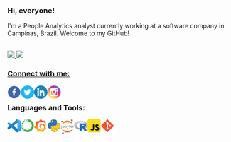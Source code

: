 ### Hi, everyone!

I'm a People Analytics analyst currently working at a software company in Campinas, Brazil. Welcome to my GitHub!

<br />

<a href="https://github.com/higor-gomes93">
  <img height="180em" src="https://github-readme-stats.vercel.app/api?username=higor-gomes93&show_icons=true&theme=tokyonight&include_all_commits=true&count_private=true"/>
  <img height="180em" src="https://github-readme-stats.vercel.app/api/top-langs/?username=higor-gomes93&layout=compact&langs_count=8&theme=tokyonight&card_width=250"/>

<br />

### Connect with me:

[<img align="left" alt="codeSTACKr | Facebook" width="30px" src="https://github.com/higor-gomes93/images/blob/main/Facebook.png?raw=true" />][facebook]
[<img align="left" alt="codeSTACKr | Twitter" width="30px" src="https://github.com/higor-gomes93/images/blob/main/Twitter.png?raw=true" />][twitter]
[<img align="left" alt="codeSTACKr | LinkedIn" width="30px" src="https://github.com/higor-gomes93/images/blob/main/LinkedIn.png?raw=true" />][linkedin]
[<img align="left" alt="codeSTACKr | Instagram" width="30px" src="https://github.com/higor-gomes93/images/blob/main/Instagram.png?raw=true" />][instagram]

<br />

### Languages and Tools:

<img align="left" alt="Visual Studio Code" width="30px" src="https://github.com/higor-gomes93/images/blob/main/VSCode.png?raw=true" />
<img align="left" alt="Anaconda" width="30px" src="https://github.com/higor-gomes93/images/blob/main/Anaconda.png?raw=true" />
<img align="left" alt="Grafana" width="30px" src="https://github.com/higor-gomes93/images/blob/main/Grafana.png?raw=true" />
<img align="left" alt="Python" width="30px" src="https://github.com/higor-gomes93/images/blob/main/Python.png?raw=true" />
<img align="left" alt="Jupyter" width="30px" src="https://github.com/higor-gomes93/images/blob/main/Jupyter.png?raw=true" />
<img align="left" alt="R" width="30px" src="https://github.com/higor-gomes93/images/blob/main/R.png?raw=true" />
<img align="left" alt="JavaScript" width="30px" src="https://github.com/higor-gomes93/images/blob/main/JavaScript.png?raw=true" />
<img align="left" alt="Git" width="30px" src="https://github.com/higor-gomes93/images/blob/main/Git.png?raw=true" />

[facebook]: https://www.facebook.com/higorgomes93
[twitter]: https://twitter.com/higorgomes_93
[linkedin]: https://www.linkedin.com/in/higorgomes93/
[instagram]: https://www.instagram.com/higorgomes93/
